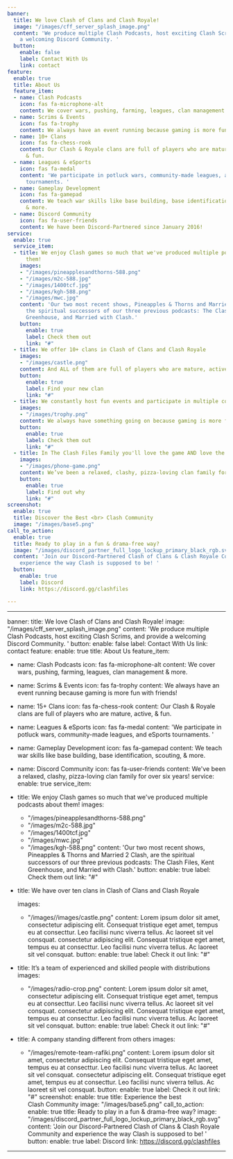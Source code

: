 ```yaml
---
banner:
  title: We love Clash of Clans and Clash Royale!
  image: "/images/cff_server_splash_image.png"
  content: 'We produce multiple Clash Podcasts, host exciting Clash Scrims, and provide
    a welcoming Discord Community. '
  button:
    enable: false
    label: Contact With Us
    link: contact
feature:
  enable: true
  title: About Us
  feature_item:
  - name: Clash Podcasts
    icon: fas fa-microphone-alt
    content: We cover wars, pushing, farming, leagues, clan management & more.
  - name: Scrims & Events
    icon: fas fa-trophy
    content: We always have an event running because gaming is more fun with friends!
  - name: 10+ Clans
    icon: fas fa-chess-rook
    content: Our Clash & Royale clans are full of players who are mature, active,
      & fun.
  - name: Leagues & eSports
    icon: fas fa-medal
    content: 'We participate in potluck wars, community-made leagues, and eSports
      tournaments. '
  - name: Gameplay Development
    icon: fas fa-gamepad
    content: We teach war skills like base building, base identification, scouting,
      & more.
  - name: Discord Community
    icon: fas fa-user-friends
    content: We have been Discord-Partnered since January 2016!
service:
  enable: true
  service_item:
  - title: We enjoy Clash games so much that we've produced multiple podcasts about
      them!
    images:
    - "/images/pineapplesandthorns-588.png"
    - "/images/m2c-588.jpg"
    - "/images/1400tcf.jpg"
    - "/images/kgh-588.png"
    - "/images/mwc.jpg"
    content: 'Our two most recent shows, Pineapples & Thorns and Married 2 Clash, are
      the spiritual successors of our three previous podcasts: The Clash Files, Kent
      Greenhouse, and Married with Clash.'
    button:
      enable: true
      label: Check them out
      link: "#"
  - title: We offer 10+ clans in Clash of Clans and Clash Royale
    images:
    - "/images/castle.png"
    content: And ALL of them are full of players who are mature, active, & fun.
    button:
      enable: true
      label: Find your new clan
      link: "#"
  - title: We constantly host fun events and participate in multiple community leagues
    images:
    - "/images/trophy.png"
    content: We always have something going on because gaming is more fun with friends!
    button:
      enable: true
      label: Check them out
      link: "#"
  - title: In The Clash Files Family you'll love the game AND love the players
    images:
    - "/images/phone-game.png"
    content: We’ve been a relaxed, clashy, pizza-loving clan family for over six years.
    button:
      enable: true
      label: Find out why
      link: "#"
screenshot:
  enable: true
  title: Discover the Best <br> Clash Community
  image: "/images/base5.png"
call_to_action:
  enable: true
  title: Ready to play in a fun & drama-free way?
  image: "/images/discord_partner_full_logo_lockup_primary_black_rgb.svg"
  content: 'Join our Discord-Partnered Clash of Clans & Clash Royale Community and
    experience the way Clash is supposed to be! '
  button:
    enable: true
    label: Discord
    link: https://discord.gg/clashfiles

---
```

***

banner:
title: We love Clash of Clans and Clash Royale!
image: "/images/cff_server_splash_image.png"
content: 'We produce multiple Clash Podcasts, host exciting Clash Scrims, and provide
a welcoming Discord Community. '
button:
enable: false
label: Contact With Us
link: contact
feature:
enable: true
title: About Us
feature_item:

* name: Clash Podcasts
  icon: fas fa-microphone-alt
  content: We cover wars, pushing, farming, leagues, clan management & more.
* name: Scrims & Events
  icon: fas fa-trophy
  content: We always have an event running because gaming is more fun with friends!
* name: 15+ Clans
  icon: fas fa-chess-rook
  content: Our Clash & Royale clans are full of players who are mature, active,
  & fun.
* name: Leagues & eSports
  icon: fas fa-medal
  content: 'We participate in potluck wars, community-made leagues, and eSports
  tournaments. '
* name: Gameplay Development
  icon: fas fa-gamepad
  content: We teach war skills like base building, base identification, scouting,
  & more.
* name: Discord Community
  icon: fas fa-user-friends
  content: We've been a relaxed, clashy, pizza-loving clan family for over six years!
  service:
  enable: true
  service_item:
* title: We enjoy Clash games so much that we've produced multiple podcasts about
  them!
  images:
  * "/images/pineapplesandthorns-588.png"
  * "/images/m2c-588.jpg"
  * "/images/1400tcf.jpg"
  * "/images/mwc.jpg"
  * "/images/kgh-588.png" content: 'Our two most recent shows, Pineapples & Thorns and Married 2 Clash, are the spiritual successors of our three previous podcasts: The Clash Files, Kent Greenhouse, and Married with Clash.' button: enable: true label: Check them out link: "#"
* title: We have over ten clans in Clash of Clans and Clash Royale

  images:
  * "/images//images/castle.png"
    content: Lorem ipsum dolor sit amet, consectetur adipiscing elit. Consequat tristique
    eget amet, tempus eu at consecttur. Leo facilisi nunc viverra tellus. Ac laoreet
    sit vel consquat. consectetur adipiscing elit. Consequat tristique eget amet,
    tempus eu at consecttur. Leo facilisi nunc viverra tellus. Ac laoreet sit vel
    consquat.
    button:
    enable: true
    label: Check it out
    link: "#"
* title: It’s a team of experienced and skilled people with distributions
  images:
  * "/images/radio-crop.png"
    content: Lorem ipsum dolor sit amet, consectetur adipiscing elit. Consequat tristique
    eget amet, tempus eu at consecttur. Leo facilisi nunc viverra tellus. Ac laoreet
    sit vel consquat. consectetur adipiscing elit. Consequat tristique eget amet,
    tempus eu at consecttur. Leo facilisi nunc viverra tellus. Ac laoreet sit vel
    consquat.
    button:
    enable: true
    label: Check it out
    link: "#"
* title: A company standing different from others
  images:
  * "/images/remote-team-rafiki.png"
    content: Lorem ipsum dolor sit amet, consectetur adipiscing elit. Consequat tristique
    eget amet, tempus eu at consecttur. Leo facilisi nunc viverra tellus. Ac laoreet
    sit vel consquat. consectetur adipiscing elit. Consequat tristique eget amet,
    tempus eu at consecttur. Leo facilisi nunc viverra tellus. Ac laoreet sit vel
    consquat.
    button:
    enable: true
    label: Check it out
    link: "#"
    screenshot:
    enable: true
    title: Experience the best <br> Clash Community
    image: "/images/base5.png"
    call_to_action:
    enable: true
    title: Ready to play in a fun & drama-free way?
    image: "/images/discord_partner_full_logo_lockup_primary_black_rgb.svg"
    content: 'Join our Discord-Partnered Clash of Clans & Clash Royale Community and
    experience the way Clash is supposed to be! '
    button:
    enable: true
    label: Discord
    link: https://discord.gg/clashfiles

***
